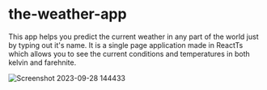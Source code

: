 # the-weather-app
This app helps you predict the current weather in any part of the world just by typing out it's name.
It is a single page application made in ReactTs which allows you to see the current conditions and temperatures in both kelvin and farehnite.

![Screenshot 2023-09-28 144433](https://github.com/dhruvj7/the-weather-app/assets/89767379/45c40142-41a7-4692-ab51-07644bccb843)

